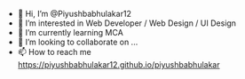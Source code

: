 - 👋 Hi, I’m @Piyushbabhulakar12
- 👀 I’m interested in Web Developer / Web Design / UI Design
- 🌱 I’m currently learning MCA
- 💞️ I’m looking to collaborate on ...
- 📫 How to reach me https://piyushbabhulakar12.github.io/piyushbabhulakar

<!---
Piyushbabhulakar12/Piyushbabhulakar12 is a ✨ special ✨ repository because its `README.md` (this file) appears on your GitHub profile.
You can click the Preview link to take a look at your changes.
--->
